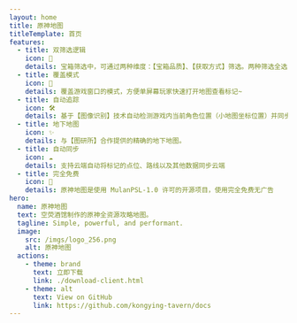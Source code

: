 ```yaml
---
layout: home
title: 原神地图
titleTemplate: 首页
features:
  - title: 双筛选逻辑
    icon: 🦾
    details: 宝箱筛选中，可通过两种维度：【宝箱品质】、【获取方式】筛选。两种筛选全选后均显示仅该区域全部【宝箱、宝箱相关】点位
  - title: 覆盖模式
    icon: 🎪
    details: 覆盖游戏窗口的模式，方便单屏幕玩家快速打开地图查看标记~
  - title: 自动追踪
    icon: 🛠
    details: 基于【图像识别】技术自动检测游戏内当前角色位置（小地图坐标位置）并同步显示到【地图客户端】上，就像游戏内地图一样。
  - title: 地下地图
    icon: ✨
    details: 与【图研所】合作提供的精确的地下地图。
  - title: 自动同步
    icon: ☁️
    details: 支持云端自动将标记的点位、路线以及其他数据同步云端
  - title: 完全免费
    icon: 🎉
    details: 原神地图是使用 MulanPSL-1.0 许可的开源项目，使用完全免费无广告
hero:
  name: 原神地图
  text: 空荧酒馆制作的原神全资源攻略地图。
  tagline: Simple, powerful, and performant.
  image:
    src: /imgs/logo_256.png
    alt: 原神地图
  actions:
    - theme: brand
      text: 立即下载
      link: ./download-client.html
    - theme: alt
      text: View on GitHub
      link: https://github.com/kongying-tavern/docs
---
```

